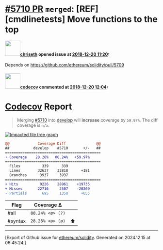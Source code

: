 # [\#5710 PR](https://github.com/ethereum/solidity/pull/5710) `merged`: [REF][cmdlinetests] Move functions to the top

#### <img src="https://avatars.githubusercontent.com/u/9073706?v=4" width="50">[chriseth](https://github.com/chriseth) opened issue at [2018-12-20 11:20](https://github.com/ethereum/solidity/pull/5710):

Depends on https://github.com/ethereum/solidity/pull/5709

#### <img src="https://avatars.githubusercontent.com/in/254?v=4" width="50">[codecov](https://github.com/apps/codecov) commented at [2018-12-20 12:04](https://github.com/ethereum/solidity/pull/5710#issuecomment-448975693):

# [Codecov](https://codecov.io/gh/ethereum/solidity/pull/5710?src=pr&el=h1) Report
> Merging [#5710](https://codecov.io/gh/ethereum/solidity/pull/5710?src=pr&el=desc) into [develop](https://codecov.io/gh/ethereum/solidity/commit/8a9e01275707a95aa731e8d9735dc2957f34a8e7?src=pr&el=desc) will **increase** coverage by `59.97%`.
> The diff coverage is `n/a`.

[![Impacted file tree graph](https://codecov.io/gh/ethereum/solidity/pull/5710/graphs/tree.svg?width=650&token=87PGzVEwU0&height=150&src=pr)](https://codecov.io/gh/ethereum/solidity/pull/5710?src=pr&el=tree)

```diff
@@             Coverage Diff              @@
##           develop    #5710       +/-   ##
============================================
+ Coverage    28.26%   88.24%   +59.97%     
============================================
  Files          339      339               
  Lines        32637    32818      +181     
  Branches      3937     3937               
============================================
+ Hits          9226    28961    +19735     
+ Misses       22716     2507    -20209     
- Partials       695     1350      +655
```

| Flag | Coverage Δ | |
|---|---|---|
| #all | `88.24% <ø> (?)` | |
| #syntax | `28.26% <ø> (ø)` | :arrow_up: |


-------------------------------------------------------------------------------



[Export of Github issue for [ethereum/solidity](https://github.com/ethereum/solidity). Generated on 2024.12.15 at 06:45:24.]
